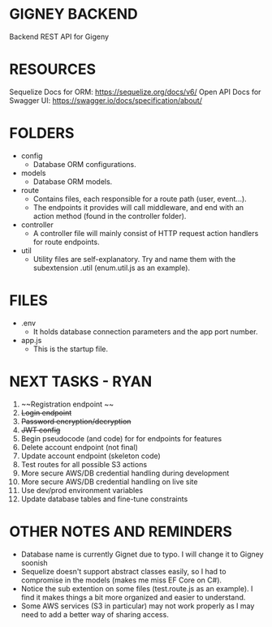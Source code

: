 # GIGNEY BACKEND
Backend REST API for Gigeny


# RESOURCES
Sequelize Docs for ORM:
https://sequelize.org/docs/v6/
Open API Docs for Swagger UI:
https://swagger.io/docs/specification/about/


# FOLDERS
- config 
    - Database ORM configurations.
- models 
    - Database ORM models. 
- route 
    - Contains files, each responsible for a route path (user, event...). 
    - The endpoints it provides will call middleware, and end with an action method (found in the controller folder).
- controller
    - A controller file will mainly consist of HTTP request action handlers for route endpoints.
- util
    - Utility files are self-explanatory. Try and name them with the subextension .util (enum.util.js as an example).


# FILES
- .env 
    - It holds database connection parameters and the app port number.
- app.js 
    - This is the startup file.


# NEXT TASKS - RYAN
1. ~~Registration endpoint ~~
2. ~~Login endpoint~~
3. ~~Password encryption/decryption~~
4. ~~JWT config~~
5. Begin pseudocode (and code) for for endpoints for features
6. Delete account endpoint (not final)
7. Update account endpoint (skeleton code)
8. Test routes for all possible S3 actions
9. More secure AWS/DB credential handling during development
10. More secure AWS/DB credential handling on live site
11. Use dev/prod environment variables
12. Update database tables and fine-tune constraints


# OTHER NOTES AND REMINDERS
- Database name is currently Gignet due to typo. I will change it to Gigney soonish
- Sequelize doesn't support abstract classes easily, so I had to compromise in the models (makes me miss EF Core on C#).
- Notice the sub extention on some files (test.route.js as an example). I find it makes things a bit more organized and easier to understand.
- Some AWS services (S3 in particular) may not work properly as I may need to add a better way of sharing access.